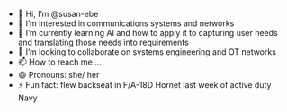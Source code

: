 - 👋 Hi, I’m @susan-ebe
- 👀 I’m interested in communications systems and networks 
- 🌱 I’m currently learning AI and how to apply it to capturing user needs and translating those needs into requirements
- 💞️ I’m looking to collaborate on systems engineering and OT networks
- 📫 How to reach me ...
- 😄 Pronouns: she/ her
- ⚡ Fun fact: flew backseat in F/A-18D Hornet last week of active duty Navy

<!---
susan-ebe/susan-ebe is a ✨ special ✨ repository because its `README.md` (this file) appears on your GitHub profile.
You can click the Preview link to take a look at your changes.
--->

